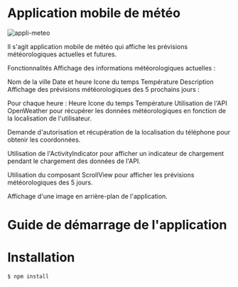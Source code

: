 # Application mobile de météo
![appli-meteo](https://github.com/dylankams/WeatherProject/assets/67558526/6c6d5b82-482a-4e80-857e-58a484a0b6c0)


Il s'agit application mobile de météo qui affiche les prévisions météorologiques actuelles et futures.

Fonctionnalités
Affichage des informations météorologiques actuelles :

Nom de la ville
Date et heure
Icone du temps
Température
Description
Affichage des prévisions météorologiques des 5 prochains jours :

Pour chaque heure :
Heure
Icone du temps
Température
Utilisation de l'API OpenWeather pour récupérer les données météorologiques en fonction de la localisation de l'utilisateur.

Demande d'autorisation et récupération de la localisation du téléphone pour obtenir les coordonnées.

Utilisation de l'ActivityIndicator pour afficher un indicateur de chargement pendant le chargement des données de l'API.

Utilisation du composant ScrollView pour afficher les prévisions météorologiques des 5 jours.

Affichage d'une image en arrière-plan de l'application.

# Guide de démarrage de l'application

# Installation

```bash
$ npm install
```
